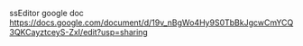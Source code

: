 ssEditor google doc https://docs.google.com/document/d/19v_nBgWo4Hy9S0TbBkJgcwCmYCQ3QKCayztceyS-ZxI/edit?usp=sharing